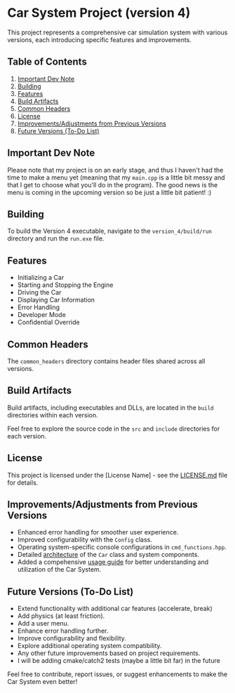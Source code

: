 # Car System Project (version 4)

This project represents a comprehensive car simulation system with various versions, each introducing specific features and improvements.

## Table of Contents
1. [Important Dev Note](#important-dev-note)
2. [Building](#building)
3. [Features](#features)
4. [Build Artifacts](#build-artifacts)
5. [Common Headers](#common-headers)
6. [License](#license)
7. [Improvements/Adjustments from Previous Versions](#improvementsadjustments-from-previous-versions)
8. [Future Versions (To-Do List)](#future-versions-to-do-list)

## Important Dev Note

Please note that my project is on an early stage, and thus I haven't had the time to make a menu yet (meaning that my `main.cpp` is a little bit messy and that I get to choose what you'll do in the program). The good news is the menu is coming in the upcoming version so be just a little bit patient! :)

## Building

To build the Version 4 executable, navigate to the `version_4/build/run` directory and run the `run.exe` file.

## Features

- Initializing a Car
- Starting and Stopping the Engine
- Driving the Car
- Displaying Car Information
- Error Handling
- Developer Mode
- Confidential Override

## Common Headers

The `common_headers` directory contains header files shared across all versions.

## Build Artifacts

Build artifacts, including executables and DLLs, are located in the `build` directories within each version.

Feel free to explore the source code in the `src` and `include` directories for each version.

## License

This project is licensed under the [License Name] - see the [LICENSE.md](LICENSE.md) file for details.

## Improvements/Adjustments from Previous Versions

- Enhanced error handling for smoother user experience.
- Improved configurability with the `Config` class.
- Operating system-specific console configurations in `cmd_functions.hpp`.
- Detailed [architecture](architecture.md) of the `Car` class and system components.
- Added a compehensive [usage guide](usage_guide.md) for better understanding and utilization of the Car System.

## Future Versions (To-Do List)

- Extend functionality with additional car features (accelerate, break)
- Add physics (at least friction).
- Add a user menu.
- Enhance error handling further.
- Improve configurability and flexibility.
- Explore additional operating system compatibility.
- Any other future improvements based on project requirements.
- I will be adding cmake/catch2 tests (maybe a little bit far) in the future

Feel free to contribute, report issues, or suggest enhancements to make the Car System even better!
